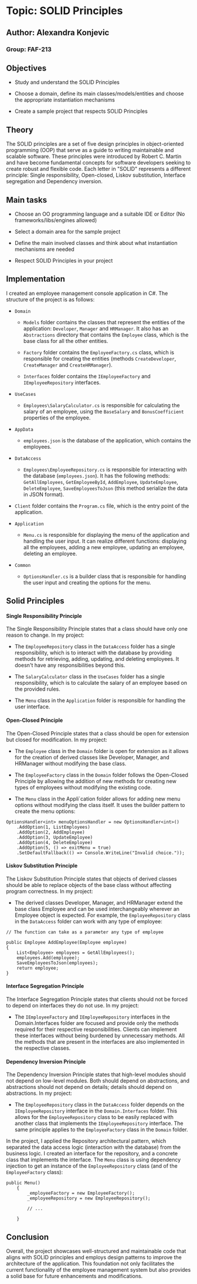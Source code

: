 # Topic: SOLID Principles

## Author: Alexandra Konjevic

### Group: FAF-213

## Objectives

- Study and understand the SOLID Principles

- Choose a domain, define its main classes/models/entities and choose the appropriate instantiation mechanisms

- Create a sample project that respects SOLID Principles

## Theory

The SOLID principles are a set of five design principles in object-oriented programming (OOP) that serve as a guide to writing maintainable and scalable software. These principles were introduced by Robert C. Martin and have become fundamental concepts for software developers seeking to create robust and flexible code. Each letter in "SOLID" represents a different principle: Single responsibility, Open-closed, Liskov substitution, Interface segregation and Dependency inversion.

## Main tasks

- Choose an OO programming language and a suitable IDE or Editor (No frameworks/libs/engines allowed)

- Select a domain area for the sample project

- Define the main involved classes and think about what instantiation mechanisms are needed

- Respect SOLID Principles in your project

## Implementation

I created an employee management console application in C#. The structure of the project is as follows:

- `Domain`

    - `Models` folder contains the classes that represent the entities of the application: `Developer`, `Manager` and `HRManager`. It also has an `Abstractions` directory that contains the `Employee` class, which is the base class for all the other entities.

    - `Factory` folder contains the `EmployeeFactory.cs` class, which is responsible for creating the entities (methods `CreateDeveloper`, `CreateManager` and `CreateHRManager`).

    - `Interfaces` folder contains the `IEmployeeFactory` and `IEmployeeRepository` interfaces.

- `UseCases`
    
    - `Employees\SalaryCalculator.cs` is responsible for calculating the salary of an employee, using the `BaseSalary` and `BonusCoefficient` properties of the employee.

- `AppData`

    - `employees.json` is the database of the application, which contains the employees.

- `DataAccess`

    - `Employees\EmployeeRepository.cs` is responsible for interacting with the database (`employees.json`). It has the following methods: `GetAllEmployees`, `GetEmployeeById`, `AddEmployee`, `UpdateEmployee`, `DeleteEmployee`, `SaveEmployeesToJson` (this method serialize the data in JSON format).

- `Client` folder contains the `Program.cs` file, which is the entry point of the application.

- `Application`

    - `Menu.cs` is responsible for displaying the menu of the application and handling the user input. It can realize different functions: displaying all the employees, adding a new employee, updating an employee, deleting an employee.

- `Common`

    - `OptionsHandler.cs` is a builder class that is responsible for handling the user input and creating the options for the menu.

## Solid Principles

#### Single Responsibility Principle

The Single Responsibility Principle states that a class should have only one reason to change. In my project:

- The `EmployeeRepository` class in the `DataAccess` folder has a single responsibility, which is to interact with the database by providing methods for retrieving, adding, updating, and deleting employees. It doesn't have any responsibilities beyond this.

- The `SalaryCalculator` class in the `UseCases` folder has a single responsibility, which is to calculate the salary of an employee based on the provided rules.

- The `Menu` class in the `Application` folder is responsible for handling the user interface.

#### Open-Closed Principle

The Open-Closed Principle states that a class should be open for extension but closed for modification. In my project:

- The `Employee` class in the `Domain` folder is open for extension as it allows for the creation of derived classes like Developer, Manager, and HRManager without modifying the base class.

- The `EmployeeFactory` class in the `Domain` folder follows the Open-Closed Principle by allowing the addition of new methods for creating new types of employees without modifying the existing code.

- The `Menu` class in the Appli`cation folder allows for adding new menu options without modifying the class itself. It uses the builder pattern to create the menu options:

```
OptionsHandler<int> menuOptionsHandler = new OptionsHandler<int>()
    .AddOption(1, ListEmployees)
    .AddOption(2, AddEmployee)
    .AddOption(3, UpdateEmployee)
    .AddOption(4, DeleteEmployee)
    .AddOption(5, () => exitMenu = true)
    .SetDefaultFallback(() => Console.WriteLine("Invalid choice."));
```

#### Liskov Substitution Principle

The Liskov Substitution Principle states that objects of derived classes should be able to replace objects of the base class without affecting program correctness. In my project:

- The derived classes Developer, Manager, and HRManager extend the base class Employee and can be used interchangeably wherever an Employee object is expected. For example, the `EmployeeRepository` class in the `DataAccess` folder can work with any type of employee:

```
// The function can take as a parameter any type of employee

public Employee AddEmployee(Employee employee)
{
    List<Employee> employees = GetAllEmployees();
    employees.Add(employee);
    SaveEmployeesToJson(employees);
    return employee;
}
```

#### Interface Segregation Principle

The Interface Segregation Principle states that clients should not be forced to depend on interfaces they do not use. In my project:

- The `IEmployeeFactory` and `IEmployeeRepository` interfaces in the Domain.Interfaces folder are focused and provide only the methods required for their respective responsibilities. Clients can implement these interfaces without being burdened by unnecessary methods. All the methods that are present in the interfaces are also implemented in the respective classes.

#### Dependency Inversion Principle

The Dependency Inversion Principle states that high-level modules should not depend on low-level modules. Both should depend on abstractions, and abstractions should not depend on details; details should depend on abstractions. In my project:

- The `EmployeeRepository` class in the `DataAccess` folder depends on the `IEmployeeRepository` interface in the `Domain.Interfaces` folder. This allows for the `EmployeeRepository` class to be easily replaced with another class that implements the `IEmployeeRepository` interface. The same principle applies to the `EmployeeFactory` class in the `Domain` folder.

In the project, I applied the Repository architectural pattern, which separated the data access logic (interaction with the database) from the business logic. I created an interface for the repository, and a concrete class that implements the interface. The `Menu` class is using dependency injection to get an instance of the `EmployeeRepository` class (and of the `EmployeeFactory` class):

```
public Menu()
    {
        _employeeFactory = new EmployeeFactory();
        _employeeRepository = new EmployeeRepository();

        // ...

    }
```


## Conclusion

Overall, the project showcases well-structured and maintainable code that aligns with SOLID principles and employs design patterns to improve the architecture of the application. This foundation not only facilitates the current functionality of the employee management system but also provides a solid base for future enhancements and modifications.